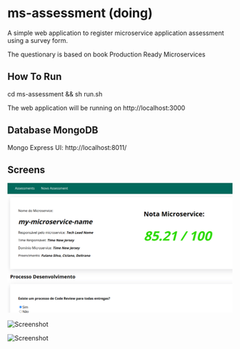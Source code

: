 # ms-assessment (doing)
A simple web application to register microservice application assessment using a survey form.

The questionary is based on book Production Ready Microservices

## How To Run
cd ms-assessment && sh run.sh

The web application will be running on http://localhost:3000

## Database MongoDB

Mongo Express UI: http://localhost:8011/


## Screens

![Screenshot](images/assessment-result.png)

![Screenshot](microservices-grades.chart.png)

![Screenshot](list-assessments.png)
